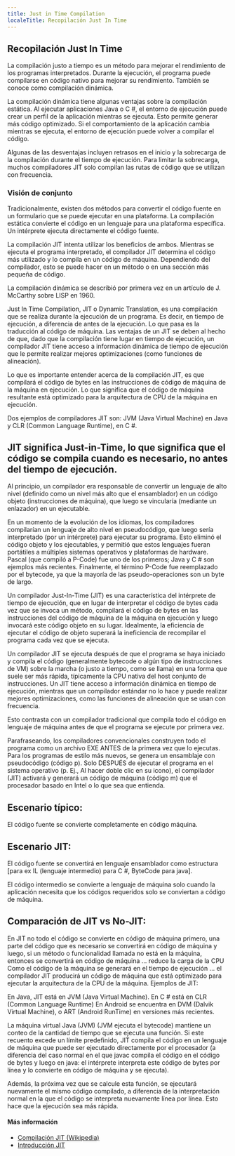 ```yaml
---
title: Just in Time Compilation
localeTitle: Recopilación Just In Time
---
```

## Recopilación Just In Time

La compilación justo a tiempo es un método para mejorar el rendimiento de los programas interpretados. Durante la ejecución, el programa puede compilarse en código nativo para mejorar su rendimiento. También se conoce como compilación dinámica.

La compilación dinámica tiene algunas ventajas sobre la compilación estática. Al ejecutar aplicaciones Java o C #, el entorno de ejecución puede crear un perfil de la aplicación mientras se ejecuta. Esto permite generar más código optimizado. Si el comportamiento de la aplicación cambia mientras se ejecuta, el entorno de ejecución puede volver a compilar el código.

Algunas de las desventajas incluyen retrasos en el inicio y la sobrecarga de la compilación durante el tiempo de ejecución. Para limitar la sobrecarga, muchos compiladores JIT solo compilan las rutas de código que se utilizan con frecuencia.

### Visión de conjunto

Tradicionalmente, existen dos métodos para convertir el código fuente en un formulario que se puede ejecutar en una plataforma. La compilación estática convierte el código en un lenguaje para una plataforma específica. Un intérprete ejecuta directamente el código fuente.

La compilación JIT intenta utilizar los beneficios de ambos. Mientras se ejecuta el programa interpretado, el compilador JIT determina el código más utilizado y lo compila en un código de máquina. Dependiendo del compilador, esto se puede hacer en un método o en una sección más pequeña de código.

La compilación dinámica se describió por primera vez en un artículo de J. McCarthy sobre LISP en 1960.

Just In Time Compilation, JIT o Dynamic Translation, es una compilación que se realiza durante la ejecución de un programa. Es decir, en tiempo de ejecución, a diferencia de antes de la ejecución. Lo que pasa es la traducción al código de máquina. Las ventajas de un JIT se deben al hecho de que, dado que la compilación tiene lugar en tiempo de ejecución, un compilador JIT tiene acceso a información dinámica de tiempo de ejecución que le permite realizar mejores optimizaciones (como funciones de alineación).

Lo que es importante entender acerca de la compilación JIT, es que compilará el código de bytes en las instrucciones de código de máquina de la máquina en ejecución. Lo que significa que el código de máquina resultante está optimizado para la arquitectura de CPU de la máquina en ejecución.

Dos ejemplos de compiladores JIT son: JVM (Java Virtual Machine) en Java y CLR (Common Language Runtime), en C #.

## JIT significa Just-in-Time, lo que significa que el código se compila cuando es necesario, no antes del tiempo de ejecución.

Al principio, un compilador era responsable de convertir un lenguaje de alto nivel (definido como un nivel más alto que el ensamblador) en un código objeto (instrucciones de máquina), que luego se vincularía (mediante un enlazador) en un ejecutable.

En un momento de la evolución de los idiomas, los compiladores compilarían un lenguaje de alto nivel en pseudocódigo, que luego sería interpretado (por un intérprete) para ejecutar su programa. Esto eliminó el código objeto y los ejecutables, y permitió que estos lenguajes fueran portátiles a múltiples sistemas operativos y plataformas de hardware. Pascal (que compiló a P-Code) fue uno de los primeros; Java y C # son ejemplos más recientes. Finalmente, el término P-Code fue reemplazado por el bytecode, ya que la mayoría de las pseudo-operaciones son un byte de largo.

Un compilador Just-In-Time (JIT) es una característica del intérprete de tiempo de ejecución, que en lugar de interpretar el código de bytes cada vez que se invoca un método, compilará el código de bytes en las instrucciones del código de máquina de la máquina en ejecución y luego invocará este código objeto en su lugar. Idealmente, la eficiencia de ejecutar el código de objeto superará la ineficiencia de recompilar el programa cada vez que se ejecuta.

Un compilador JIT se ejecuta después de que el programa se haya iniciado y compila el código (generalmente bytecode o algún tipo de instrucciones de VM) sobre la marcha (o justo a tiempo, como se llama) en una forma que suele ser más rápida, típicamente la CPU nativa del host conjunto de instrucciones. Un JIT tiene acceso a información dinámica en tiempo de ejecución, mientras que un compilador estándar no lo hace y puede realizar mejores optimizaciones, como las funciones de alineación que se usan con frecuencia.

Esto contrasta con un compilador tradicional que compila todo el código en lenguaje de máquina antes de que el programa se ejecute por primera vez.

Parafraseando, los compiladores convencionales construyen todo el programa como un archivo EXE ANTES de la primera vez que lo ejecutas. Para los programas de estilo más nuevos, se genera un ensamblaje con pseudocódigo (código p). Solo DESPUÉS de ejecutar el programa en el sistema operativo (p. Ej., Al hacer doble clic en su icono), el compilador (JIT) activará y generará un código de máquina (código m) que el procesador basado en Intel o lo que sea que entienda.

## Escenario típico:

El código fuente se convierte completamente en código máquina.

## Escenario JIT:

El código fuente se convertirá en lenguaje ensamblador como estructura \[para ex IL (lenguaje intermedio) para C #, ByteCode para java\].

El código intermedio se convierte a lenguaje de máquina solo cuando la aplicación necesita que los códigos requeridos solo se conviertan a código de máquina.

## Comparación de JIT vs No-JIT:

En JIT no todo el código se convierte en código de máquina primero, una parte del código que es necesario se convertirá en código de máquina y luego, si un método o funcionalidad llamada no está en la máquina, entonces se convertirá en código de máquina ... reduce la carga de la CPU Como el código de la máquina se generará en el tiempo de ejecución ... el compilador JIT producirá un código de máquina que está optimizado para ejecutar la arquitectura de la CPU de la máquina. Ejemplos de JIT:

En Java, JIT está en JVM (Java Virtual Machine). En C # está en CLR (Common Language Runtime) En Android se encuentra en DVM (Dalvik Virtual Machine), o ART (Android RunTime) en versiones más recientes.

La máquina virtual Java (JVM) (JVM ejecuta el bytecode) mantiene un conteo de la cantidad de tiempo que se ejecuta una función. Si este recuento excede un límite predefinido, JIT compila el código en un lenguaje de máquina que puede ser ejecutado directamente por el procesador (a diferencia del caso normal en el que javac compila el código en el código de bytes y luego en java: el intérprete interpreta este código de bytes por línea y lo convierte en código de máquina y se ejecuta).

Además, la próxima vez que se calcule esta función, se ejecutará nuevamente el mismo código compilado, a diferencia de la interpretación normal en la que el código se interpreta nuevamente línea por línea. Esto hace que la ejecución sea más rápida.

#### Más información

*   [Compilación JIT (Wikipedia)](https://en.wikipedia.org/wiki/Just-in-time_compilation)
*   [Introducción JIT](https://eli.thegreenplace.net/2013/11/05/how-to-jit-an-introduction/)